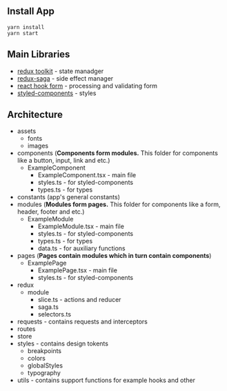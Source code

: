 ## Install App

`yarn install`  
`yarn start`

## Main Libraries

- [redux toolkit](https://redux-toolkit.js.org/) - state manadger
- [redux-saga](https://redux-saga.js.org/) - side effect manager
- [react hook form](https://react-hook-form.com/) - processing and validating form
- [styled-components](https://styled-components.com/) - styles

## Architecture

- assets
  - fonts
  - images
- components (**Components form modules.** This folder for components like a button, input, link and etc.)
  - ExampleComponent
    - ExampleComponent.tsx - main file
    - styles.ts - for styled-components
    - types.ts - for types
- constants (app's general constants)
- modules (**Modules form pages.** This folder for components like a form, header, footer and etc.)
  - ExampleModule
    - ExampleModule.tsx - main file
    - styles.ts - for styled-components
    - types.ts - for types
    - data.ts - for auxiliary functions
- pages (**Pages contain modules which in turn contain components**)
  - ExamplePage
    - ExamplePage.tsx - main file
    - styles.ts - for styled-components
- redux
  - module
    - slice.ts - actions and reducer
    - saga.ts
    - selectors.ts
- requests - contains requests and interceptors
- routes
- store
- styles - contains design tokents
  - breakpoints
  - colors
  - globalStyles
  - typography
- utils - contains support functions for example hooks and other
